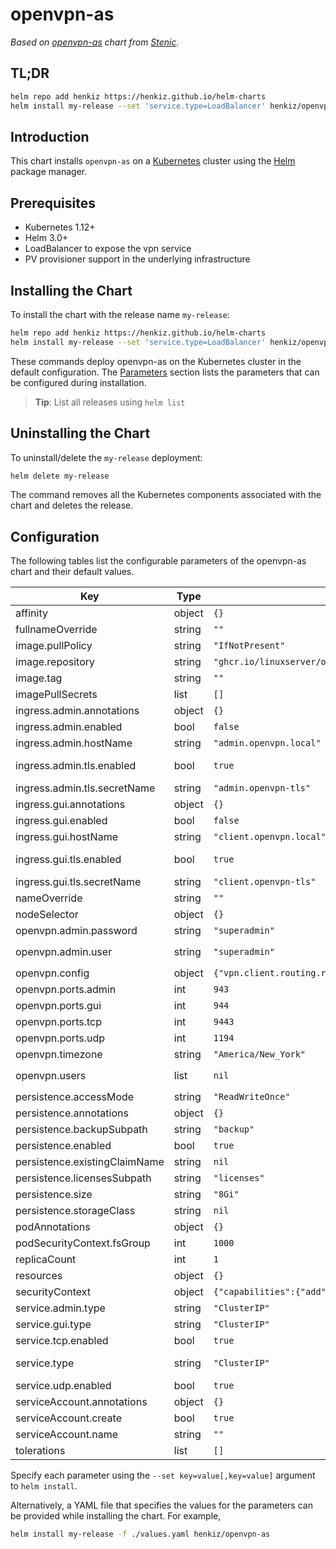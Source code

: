 # openvpn-as

_Based on [openvpn-as](https://github.com/stenic/helm-charts/tree/master/charts/openvpn-as) chart from [Stenic](https://github.com/stenic)._

## TL;DR

```sh
helm repo add henkiz https://henkiz.github.io/helm-charts
helm install my-release --set 'service.type=LoadBalancer' henkiz/openvpn-as
```

## Introduction

This chart installs `openvpn-as` on a [Kubernetes](http://kubernetes.io) cluster using the [Helm](https://helm.sh) package manager.

## Prerequisites

- Kubernetes 1.12+
- Helm 3.0+
- LoadBalancer to expose the vpn service
- PV provisioner support in the underlying infrastructure

## Installing the Chart

To install the chart with the release name `my-release`:

```sh
helm repo add henkiz https://henkiz.github.io/helm-charts
helm install my-release --set 'service.type=LoadBalancer' henkiz/openvpn-as
```

These commands deploy openvpn-as on the Kubernetes cluster in the default configuration. The [Parameters](#parameters) section lists the parameters that can be configured during installation.

> **Tip**: List all releases using `helm list`

## Uninstalling the Chart

To uninstall/delete the `my-release` deployment:

```sh
helm delete my-release
```

The command removes all the Kubernetes components associated with the chart and deletes the release.

## Configuration

The following tables list the configurable parameters of the openvpn-as chart and their default values.

| Key | Type | Default | Description |
|-----|------|---------|-------------|
| affinity | object | `{}` | Affinity labels for pod assignment |
| fullnameOverride | string | `""` |  |
| image.pullPolicy | string | `"IfNotPresent"` | Image pull policy |
| image.repository | string | `"ghcr.io/linuxserver/openvpn-as"` | Image repository |
| image.tag | string | `""` | Image tag |
| imagePullSecrets | list | `[]` | Registry secret names as an array |
| ingress.admin.annotations | object | `{}` | Ingress annotations |
| ingress.admin.enabled | bool | `false` | Enable ingress resource for Admin GUI |
| ingress.admin.hostName | string | `"admin.openvpn.local"` | Host for the Admin GUI |
| ingress.admin.tls.enabled | bool | `true` | Enable TLS configuration for the hostname defined at ingress.admin.hostname parameter |
| ingress.admin.tls.secretName | string | `"admin.openvpn-tls"` |  |
| ingress.gui.annotations | object | `{}` | Ingress annotations |
| ingress.gui.enabled | bool | `false` | Enable ingress resource for Client GUI |
| ingress.gui.hostName | string | `"client.openvpn.local"` | Host for the Client GUI |
| ingress.gui.tls.enabled | bool | `true` | Enable TLS configuration for the hostname defined at ingress.gui.hostname parameter |
| ingress.gui.tls.secretName | string | `"client.openvpn-tls"` |  |
| nameOverride | string | `""` |  |
| nodeSelector | object | `{}` | Node labels for pod assignment |
| openvpn.admin.password | string | `"superadmin"` | Password for the initial super_user |
| openvpn.admin.user | string | `"superadmin"` | Username for the initial super_user. Cannot be `admin` |
| openvpn.config | object | `{"vpn.client.routing.reroute_dns":false,"vpn.client.routing.reroute_gw":false}` | Config settings to apply to the openvpn-as server |
| openvpn.ports.admin | int | `943` | Admin GUI port |
| openvpn.ports.gui | int | `944` | Client GUI port |
| openvpn.ports.tcp | int | `9443` | VPN TCP port |
| openvpn.ports.udp | int | `1194` | VPN UDP port |
| openvpn.timezone | string | `"America/New_York"` |  |
| openvpn.users | list | `nil` | Additional users to create when non-existent `[{"user":"someuser","password":"somepassword"}]` |
| persistence.accessMode | string | `"ReadWriteOnce"` | PVC Access Mode for volume |
| persistence.annotations | object | `{}` | Annotations for the PVC |
| persistence.backupSubpath | string | `"backup"` | Indicate another subpath for backup storage |
| persistence.enabled | bool | `true` | Enable persistence using PVC |
| persistence.existingClaimName | string | `nil` | used when PVC already created before install |
| persistence.licensesSubpath | string | `"licenses"` | Indicate another subpath for licenses storage |
| persistence.size | string | `"8Gi"` | PVC Storage Request for volume |
| persistence.storageClass | string | `nil` | PVC Storage Class for volume |
| podAnnotations | object | `{}` | Map of annotations to add to the pods |
| podSecurityContext.fsGroup | int | `1000` | Group ID for the pod |
| replicaCount | int | `1` |  |
| resources | object | `{}` | CPU/Memory resource requests/limits |
| securityContext | object | `{"capabilities":{"add":["NET_ADMIN"]}}` | Security Context |
| service.admin.type | string | `"ClusterIP"` | Kubernetes Service type for Admin GUI |
| service.gui.type | string | `"ClusterIP"` | Kubernetes Service type for Client GUI |
| service.tcp.enabled | bool | `true` |  |
| service.type | string | `"ClusterIP"` | Kubernetes Service type for VPN, generally this is "LoadBalancer" |
| service.udp.enabled | bool | `true` |  |
| serviceAccount.annotations | object | `{}` |  |
| serviceAccount.create | bool | `true` | Create ServiceAccount |
| serviceAccount.name | string | `""` |  |
| tolerations | list | `[]` | Toleration labels for pod assignment |

Specify each parameter using the `--set key=value[,key=value]` argument to `helm install`.

Alternatively, a YAML file that specifies the values for the parameters can be provided while installing the chart. For example,

```sh
helm install my-release -f ./values.yaml henkiz/openvpn-as
```
